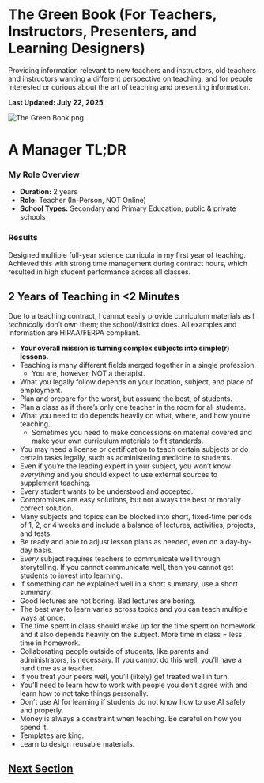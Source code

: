 # The Green Book (For Teachers, Instructors, Presenters, and Learning Designers)

Providing information relevant to new teachers and instructors, old teachers and instructors wanting a different perspective on teaching, and for people interested or curious about the art of teaching and presenting information.

**Last Updated: July 22, 2025**

![The Green Book.png](https://i.ibb.co/8LjgkDTV/The-Green-Book-Pseudo-Cover-1.png)

# A Manager TL;DR

### **My Role Overview**

- **Duration:** 2 years
- **Role:** Teacher (In-Person, NOT Online)
- **School Types:** Secondary and Primary Education; public & private schools

### **Results**

Designed multiple full-year science curricula in my first year of teaching. Achieved this with strong time management during contract hours, which resulted in high student performance across all classes.

## 2 Years of Teaching in <2 Minutes

Due to a teaching contract, I cannot easily provide curriculum materials as I *technically* don’t own them; the school/district does. All examples and information are HIPAA/FERPA compliant.

- **Your overall mission is turning complex subjects into simple(r) lessons.**
- Teaching is many different fields merged together in a single profession.
    - You are, however, NOT a therapist.
- What you legally follow depends on your location, subject, and place of employment.
- Plan and prepare for the worst, but assume the best, of students.
- Plan a class as if there’s only one teacher in the room for all students.
- What you need to do depends heavily on what, where, and how you’re teaching.
    - Sometimes you need to make concessions on material covered and make your own curriculum materials to fit standards.
- You may need a license or certification to teach certain subjects or do certain tasks legally, such as administering medicine to students.
- Even if you’re the leading expert in your subject, you won’t know *everything* and you should expect to use external sources to supplement teaching.
- Every student wants to be understood and accepted.
- Compromises are easy solutions, but not always the best or morally correct solution.
- Many subjects and topics can be blocked into short, fixed-time periods of 1, 2, or 4 weeks and include a balance of lectures, activities, projects, and tests.
- Be ready and able to adjust lesson plans as needed, even on a day-by-day basis.
- E*very* subject requires teachers to communicate well through storytelling. If you cannot communicate well, then you cannot get students to invest into learning.
- If something can be explained well in a short summary, use a short summary.
- Good lectures are not boring. Bad lectures are boring.
- The best way to learn varies across topics and you can teach multiple ways at once.
- The time spent in class should make up for the time spent on homework and it also depends heavily on the subject. More time in class = less time in homework.
- Collaborating people outside of students, like parents and administrators, is necessary. If you cannot do this well, you’ll have a hard time as a teacher.
- If you treat your peers well, you’ll (likely) get treated well in turn.
- You’ll need to learn how to work with people you don’t agree with and learn how to not take things personally.
- Don’t use AI for learning if students do not know how to use AI safely and properly.
- Money is always a constraint when teaching. Be careful on how you spend it.
- Templates are king.
- Learn to design reusable materials.

## [Next Section](Z002_The_Actual_Overview.md)
